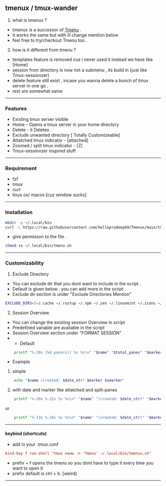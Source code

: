 ## tmenux / tmux-wander

1. what is tmenux ?

- tmenux is a successor of [Tmenu](https://github.com/hellopradeep69/Tmenu.git) .
- it works the same but with lil change mention below
- feel free to try/checkout Tmenu too .

2. how is it different from tmenu ?

- templates feature is removed cuz i never used it instead we have like [Home]
- session from directory is now not a submenu , its build in (just like Tmux-sessionzer)
- delete feature still exist , incase you wanna delete a bunch of tmux server in one go .
- rest are somewhat same

---

### Features

- Existing tmux server visible
- Home - Opens a tmux server in your home directory
- Delete - it Deletes .
- Exclude unwanted directory [ Totally Customizeable]
- Attatched tmux indicator - [attached]
- Zoomed / split tmux indicator - [Z]
- Tmux-sessionzer inspired stuff

---

### Requirement

- fzf
- tmux
- curl
- linux os/ macos [cuz window sucks]

---

### Installation

```bash
mkdir -p ~/.local/bin
curl -L https://raw.githubusercontent.com/hellopradeep69/Tmenux/main/tmenux.sh -o ~/.local/bin/tmenux.sh
```

- give permisson to the file .

```bash
chmod +x ~/.local/bin/tmenu.sh
```

---

### Customizability

1. Exclude Directory

- You can exclude dir that you dont want to include in the script .
- Default is given below . you can add more in the script .
- Exclude dir section is under "Exclude Directories Mention"

```bash
EXCLUDE_DIRS=(~/.cache ~/.rustup ~/.npm ~/.zen ~/.linuxmint ~/.icons ~/Desktop ~/.cargo ~/.mozilla ~/.themes)
```

2. Session Overview

- You can change the existing session Overview in script
- Predefined variable are available in the script
- Session Overview section under "FORMAT SESSION"
- - Default

```bash
    printf "%-20s [%d pane(s)] %s %s\n" "$name" "$total_panes" "$marker" "$smarker"
```

- Example

1. simple

```bash
    echo "$name (created: $date_str) $marker $smarker"
```

2. with date and marker like attatched and spilt-panes

```bash
    printf "%-20s %-22s %s %s\n" "$name" "(created: $date_str)" "$marker" "$smarker"
```

or

```bash
    printf "%-13s %-28s %s %s\n" "$name" "(created: $date_str)" "$marker" "$smarker"
```

---

#### keybind (shortcuts)

- add in your .tmux.conf

```.tmux.conf
bind-key f run-shell "tmux neww -n 'Tmenu' ~/.local/bin/tmenux.sh"
```

- prefix + f opens the tmenu so you dont have to type it every time you want to open it
- prefix default is ctrl + b. [weird]

---
